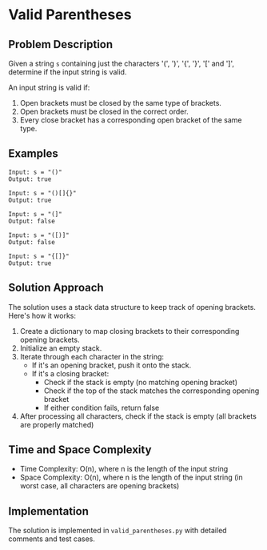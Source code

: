 # Valid Parentheses

## Problem Description
Given a string `s` containing just the characters '(', ')', '{', '}', '[' and ']', determine if the input string is valid.

An input string is valid if:
1. Open brackets must be closed by the same type of brackets.
2. Open brackets must be closed in the correct order.
3. Every close bracket has a corresponding open bracket of the same type.

## Examples
```
Input: s = "()"
Output: true

Input: s = "()[]{}"
Output: true

Input: s = "(]"
Output: false

Input: s = "([)]"
Output: false

Input: s = "{[]}"
Output: true
```

## Solution Approach
The solution uses a stack data structure to keep track of opening brackets. Here's how it works:

1. Create a dictionary to map closing brackets to their corresponding opening brackets.
2. Initialize an empty stack.
3. Iterate through each character in the string:
   - If it's an opening bracket, push it onto the stack.
   - If it's a closing bracket:
     - Check if the stack is empty (no matching opening bracket)
     - Check if the top of the stack matches the corresponding opening bracket
     - If either condition fails, return false
4. After processing all characters, check if the stack is empty (all brackets are properly matched)

## Time and Space Complexity
- Time Complexity: O(n), where n is the length of the input string
- Space Complexity: O(n), where n is the length of the input string (in worst case, all characters are opening brackets)

## Implementation
The solution is implemented in `valid_parentheses.py` with detailed comments and test cases. 